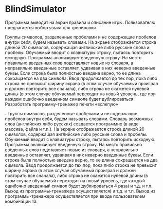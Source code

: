 # BlindSimulator

Программа выводит на экран правила и описание игры. Пользователю предлагается выбор языка для тренировки. 

Группы символов, разделенные пробелами и не содержащие пробелов внутри себя, будем называть словами. На экране отображается строка длиной 20 символов, содержащая английские либо русские слова и пробелы. Обучаемый вводит с клавиатуры строку, пытаясь повторить исходную. Программа анализирует введенную строку. На место правильно введенных слов подставляет новые из словаря, а неправильно введенные оставляет, удваивая в них неверно введенные буквы. Если строка была полностью введена верно, то ее длина сокращается на два символа. Ввод продолжается до тех пор, пока либо строка не превысит ширину экрана (в этом случае обучаемый проиграл и должен повторить все сначала), либо строка не окажется нулевой длины (в этом случае обучаемый переходит на новый уровень, где при каждом ошибочно введенном символе будет дублироваться Разработать программу-тренажер печати «вслепую»


. Группы символов, разделенные пробелами и не содержащие пробелов внутри себя, будем называть словами. Словарь возможных слов (английских либо русских) создается программно (в виде массива, файла и т.п.). На экране отображается строка длиной 20 символов, содержащая английские либо русские слова и пробелы. Обучаемый вводит с клавиатуры строку, пытаясь повторить исходную. Программа анализирует введенную строку. На место правильно введенных слов подставляет новые из словаря, а неправильно введенные оставляет, удваивая в них неверно введенные буквы. Если строка была полностью введена верно, то ее длина сокращается на два символа. Ввод продолжается до тех пор, пока либо строка не превысит ширину экрана (в этом случае обучаемый проиграл и должен повторить все сначала), либо строка не окажется нулевой длины (в этом случае обучаемый переходит на новый уровень, где каждый ошибочно введенный символ будет дублироваться 4 раза) и т.д. и т.п. Выход из программы-тренажера осуществляется) и т.д. и т.п. Выход из программы-тренажера осуществляется при вводе пользователем комбинации 13.
